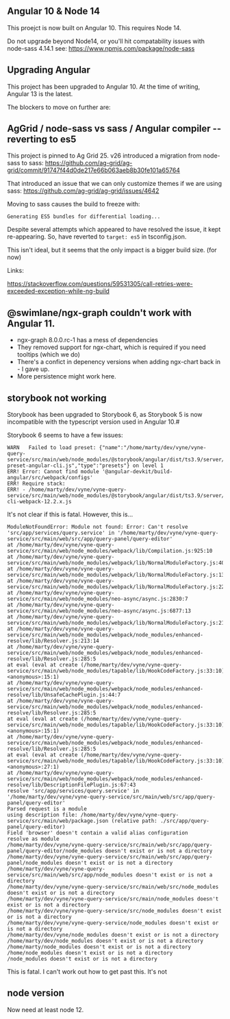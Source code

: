 ## Angular 10 & Node 14
This proejct is now built on Angular 10.
This requires Node 14.

Do not upgrade beyond Node14, or you'll hit compatability issues with node-sass 4.14.1
see:
https://www.npmjs.com/package/node-sass


## Upgrading Angular

This project has been upgraded to Angular 10.  At the time of writing, Angular 13 is the latest.

The blockers to move on further are:

## AgGrid / node-sass vs sass / Angular compiler -- reverting to es5
This project is pinned to Ag Grid 25.
v26 introduced a migration from node-sass to sass: https://github.com/ag-grid/ag-grid/commit/91747f44d0de217e66b063aeb8b30fe101a65764

That introduced an issue that we can only customize themes if we are using sass: https://github.com/ag-grid/ag-grid/issues/4642

Moving to sass causes the build to freeze with: 

```
Generating ES5 bundles for differential loading...
```

Despite several attempts which appeared to have resolved the issue, it kept re-appearing.
So, have reverted to `target: es5` in tsconfig.json.

This isn't ideal, but it seems that the only impact is a bigger build size. (for now)

Links: 

https://stackoverflow.com/questions/59531305/call-retries-were-exceeded-exception-while-ng-build

## @swimlane/ngx-graph couldn't work with Angular 11.

 * ngx-graph 8.0.0.rc-1 has a mess of dependencies
 * They removed support for ngx-chart, which is required if you need tooltips (which we do)
 * There's a confict in depenency versions when adding ngx-chart back in - I gave up.  
 * More persistence might work here.

## storybook not working
Storybook has been upgraded to Storybook 6, as Storybook 5 is now incompatible with the
typescript version used in Angular 10.#

Storybook 6 seems to have a few issues:

```
WARN   Failed to load preset: {"name":"/home/marty/dev/vyne/vyne-query-service/src/main/web/node_modules/@storybook/angular/dist/ts3.9/server/framework-preset-angular-cli.js","type":"presets"} on level 1
ERR! Error: Cannot find module '@angular-devkit/build-angular/src/webpack/configs'
ERR! Require stack:
ERR! - /home/marty/dev/vyne/vyne-query-service/src/main/web/node_modules/@storybook/angular/dist/ts3.9/server/angular-cli-webpack-12.2.x.js
```
It's not clear if this is fatal.
However, this is...

```
ModuleNotFoundError: Module not found: Error: Can't resolve 'src/app/services/query.service' in '/home/marty/dev/vyne/vyne-query-service/src/main/web/src/app/query-panel/query-editor'
at /home/marty/dev/vyne/vyne-query-service/src/main/web/node_modules/webpack/lib/Compilation.js:925:10
at /home/marty/dev/vyne/vyne-query-service/src/main/web/node_modules/webpack/lib/NormalModuleFactory.js:401:22
at /home/marty/dev/vyne/vyne-query-service/src/main/web/node_modules/webpack/lib/NormalModuleFactory.js:130:21
at /home/marty/dev/vyne/vyne-query-service/src/main/web/node_modules/webpack/lib/NormalModuleFactory.js:224:22
at /home/marty/dev/vyne/vyne-query-service/src/main/web/node_modules/neo-async/async.js:2830:7
at /home/marty/dev/vyne/vyne-query-service/src/main/web/node_modules/neo-async/async.js:6877:13
at /home/marty/dev/vyne/vyne-query-service/src/main/web/node_modules/webpack/lib/NormalModuleFactory.js:214:25
at /home/marty/dev/vyne/vyne-query-service/src/main/web/node_modules/webpack/node_modules/enhanced-resolve/lib/Resolver.js:213:14
at /home/marty/dev/vyne/vyne-query-service/src/main/web/node_modules/webpack/node_modules/enhanced-resolve/lib/Resolver.js:285:5
at eval (eval at create (/home/marty/dev/vyne/vyne-query-service/src/main/web/node_modules/tapable/lib/HookCodeFactory.js:33:10), <anonymous>:15:1)
at /home/marty/dev/vyne/vyne-query-service/src/main/web/node_modules/webpack/node_modules/enhanced-resolve/lib/UnsafeCachePlugin.js:44:7
at /home/marty/dev/vyne/vyne-query-service/src/main/web/node_modules/webpack/node_modules/enhanced-resolve/lib/Resolver.js:285:5
at eval (eval at create (/home/marty/dev/vyne/vyne-query-service/src/main/web/node_modules/tapable/lib/HookCodeFactory.js:33:10), <anonymous>:15:1)
at /home/marty/dev/vyne/vyne-query-service/src/main/web/node_modules/webpack/node_modules/enhanced-resolve/lib/Resolver.js:285:5
at eval (eval at create (/home/marty/dev/vyne/vyne-query-service/src/main/web/node_modules/tapable/lib/HookCodeFactory.js:33:10), <anonymous>:27:1)
at /home/marty/dev/vyne/vyne-query-service/src/main/web/node_modules/webpack/node_modules/enhanced-resolve/lib/DescriptionFilePlugin.js:67:43
resolve 'src/app/services/query.service' in '/home/marty/dev/vyne/vyne-query-service/src/main/web/src/app/query-panel/query-editor'
Parsed request is a module
using description file: /home/marty/dev/vyne/vyne-query-service/src/main/web/package.json (relative path: ./src/app/query-panel/query-editor)
Field 'browser' doesn't contain a valid alias configuration
resolve as module
/home/marty/dev/vyne/vyne-query-service/src/main/web/src/app/query-panel/query-editor/node_modules doesn't exist or is not a directory
/home/marty/dev/vyne/vyne-query-service/src/main/web/src/app/query-panel/node_modules doesn't exist or is not a directory
/home/marty/dev/vyne/vyne-query-service/src/main/web/src/app/node_modules doesn't exist or is not a directory
/home/marty/dev/vyne/vyne-query-service/src/main/web/src/node_modules doesn't exist or is not a directory
/home/marty/dev/vyne/vyne-query-service/src/main/node_modules doesn't exist or is not a directory
/home/marty/dev/vyne/vyne-query-service/src/node_modules doesn't exist or is not a directory
/home/marty/dev/vyne/vyne-query-service/node_modules doesn't exist or is not a directory
/home/marty/dev/vyne/node_modules doesn't exist or is not a directory
/home/marty/dev/node_modules doesn't exist or is not a directory
/home/marty/node_modules doesn't exist or is not a directory
/home/node_modules doesn't exist or is not a directory
/node_modules doesn't exist or is not a directory
```

This is fatal. I can't work out how to get past this.  It's not

## node version
Now need at least node 12.
